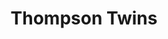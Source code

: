 ---
title: "Thompson Twins"
summary: "Formed in 1977 in Sheffield and London by and the two guitarists and with drummer joining soon afterwards after some line-up changes. They arrived in London and self-released their debut single \"Squares And Triangles\" in 1980. After their debut album they recruited 's bassist and New Zealand saxophonist and their septet was in full gear with . After they completed their third album and left the group and formed the short lived act as well as that went on as a session musician As a trio Thompson Twins reached their commercial peak with their \"Into The Gap\" album and the five singles that spawned, managing to conquer the american market as well. went solo in May 1986 and the group continued as a duo releasing three more albums. The band released eight albums in total. In 1993, Bailey and Currie started the electronic project ."
image: "thompson-twins.jpg"
apple_music_artist_url: "https://music.apple.com/gb/artist/thompson-twins/395429"
---